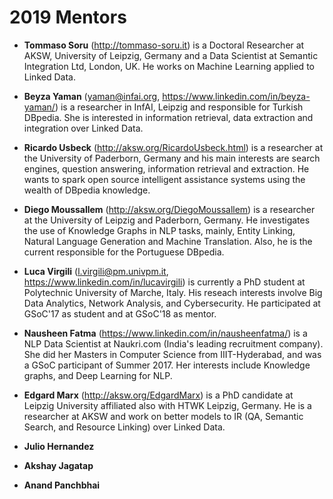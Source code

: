 # 2019 Mentors
 * **Tommaso Soru** (http://tommaso-soru.it) is a Doctoral Researcher at AKSW, University of Leipzig, Germany and a Data Scientist at Semantic Integration Ltd, London, UK. He works on Machine Learning applied to Linked Data.

 * **Beyza Yaman** (yaman@infai.org, https://www.linkedin.com/in/beyza-yaman/) is a researcher in InfAI, Leipzig and responsible for Turkish DBpedia. She is interested in information retrieval, data extraction and integration over Linked Data.

 * **Ricardo Usbeck** (http://aksw.org/RicardoUsbeck.html) is a researcher at the University of Paderborn, Germany and his main interests are search engines, question answering, information retrieval and extraction. He wants to spark open source intelligent assistance systems using the wealth of DBpedia knowledge.

 * **Diego Moussallem** (http://aksw.org/DiegoMoussallem) is a researcher at the University of Leipzig and Paderborn, Germany. He investigates the use of Knowledge Graphs in NLP tasks, mainly, Entity Linking, Natural Language Generation and Machine Translation. Also, he is the current responsible for the Portuguese DBpedia.  

* **Luca Virgili** (l.virgili@pm.univpm.it, https://www.linkedin.com/in/lucavirgili) is currently a PhD student at Polytechnic University of Marche, Italy. His reseach interests involve Big Data Analytics, Network Analysis, and Cybersecurity. He participated at GSoC'17 as student and at GSoC'18 as mentor.

* **Nausheen Fatma** (https://www.linkedin.com/in/nausheenfatma/) is a NLP Data Scientist at Naukri.com (India's leading recruitment company). She did her Masters in Computer Science from IIIT-Hyderabad, and was a GSoC participant of Summer 2017. Her interests include Knowledge graphs, and Deep Learning for NLP. 

* **Edgard Marx** (http://aksw.org/EdgardMarx) is a PhD candidate at Leipzig University affiliated also with HTWK Leipzig, Germany. He is a researcher at AKSW and work on better models to IR (QA, Semantic Search, and Resource Linking) over Linked Data.

* **Julio Hernandez**

* **Akshay Jagatap** 

* **Anand Panchbhai**
